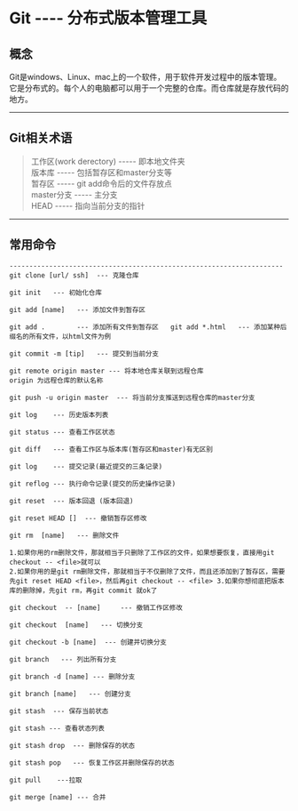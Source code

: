 # Git ---- 分布式版本管理工具  

## 概念  
Git是windows、Linux、mac上的一个软件，用于软件开发过程中的版本管理。它是分布式的。每个人的电脑都可以用于一个完整的仓库。而仓库就是存放代码的地方。  

---------------------------------------------------------------------
## Git相关术语
> 工作区(work derectory)      ----- 即本地文件夹  
> 版本库                      ----- 包括暂存区和master分支等  
> 暂存区                       ----- git add命令后的文件存放点  
> master分支                   ----- 主分支  
> HEAD                          ----- 指向当前分支的指针  
---------------------------------------------------------------------
## 常用命令
```   
---------------------------------------------------------------------
git clone [url/ ssh]  --- 克隆仓库   

git init   --- 初始化仓库   

git add [name]   --- 添加文件到暂存区  

git add .        --- 添加所有文件到暂存区   git add *.html   --- 添加某种后缀名的所有文件，以html文件为例   

git commit -m [tip]   --- 提交到当前分支  

git remote origin master --- 将本地仓库关联到远程仓库  
origin 为远程仓库的默认名称  

git push -u origin master  --- 将当前分支推送到远程仓库的master分支 

git log    --- 历史版本列表  

git status --- 查看工作区状态  

git diff   --- 查看工作区与版本库(暂存区和master)有无区别  

git log    --- 提交记录(最近提交的三条记录)

git reflog --- 执行命令记录(提交的历史操作记录)  

git reset  --- 版本回退 (版本回退)  

git reset HEAD []  --- 撤销暂存区修改  

git rm  [name]   --- 删除文件  

1.如果你用的rm删除文件，那就相当于只删除了工作区的文件，如果想要恢复，直接用git  checkout -- <file>就可以   
2.如果你用的是git rm删除文件，那就相当于不仅删除了文件，而且还添加到了暂存区，需要先git reset HEAD <file>，然后再git checkout -- <file> 3.如果你想彻底把版本库的删除掉，先git rm，再git commit 就ok了  

git checkout  -- [name]     --- 撤销工作区修改  

git checkout  [name]   --- 切换分支 

git checkout -b [name]  --- 创建并切换分支  

git branch   --- 列出所有分支  

git branch -d [name] --- 删除分支  

git branch [name]   --- 创建分支  

git stash  --- 保存当前状态  

git stash --- 查看状态列表    

git stash drop  --- 删除保存的状态 

git stash pop   --- 恢复工作区并删除保存的状态

git pull    ---拉取  

git merge [name] --- 合并  
```
